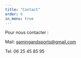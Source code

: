 ```yaml
---
title: "Contact"
order: 6
in_menu: true
---
```

Pour nous contacter :  

Mail: gamingandsports@gmail.com  

Tel: 06 25 45 85 95 